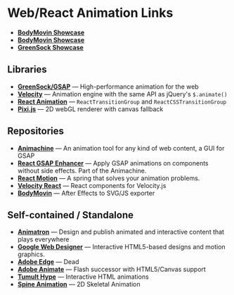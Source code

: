 # Web/React Animation Links

* [**BodyMovin Showcase**](http://codepen.io/collection/nVYWZR/)
* [**BodyMovin Showcase**](http://codepen.io/airnan/)
* [**GreenSock Showcase**](http://greensock.com/examples-showcases)

## Libraries

* [**GreenSock/GSAP**](http://greensock.com) — High-performance animation for the web
* [**Velocity**](http://julian.com/research/velocity/) — Animation engine with the same API as jQuery's `$.animate()`
* [**React Animation**](https://facebook.github.io/react/docs/animation.html) — `ReactTransitionGroup` and `ReactCSSTransitionGroup`
* [**Pixi.js**](http://www.pixijs.com/) — 2D webGL renderer with canvas fallback

## Repositories

* [**Animachine**](https://github.com/animachine/animachine) — An animation tool for any kind of web content, a GUI for GSAP
* [**React GSAP Enhancer**](https://github.com/azazdeaz/react-gsap-enhancer) — Apply GSAP animations on components without side effects. Part of the Animachine.
* [**React Motion**](https://github.com/chenglou/react-motion) — A spring that solves your animation problems.
* [**Velocity React**](https://github.com/twitter-fabric/velocity-react) — React components for Velocity.js
* [**BodyMovin**](https://github.com/bodymovin/bodymovin) — After Effects to SVG/JS exporter

## Self-contained / Standalone

* [**Animatron**](https://www.animatron.com/) — Design and publish animated and interactive content that plays everywhere
* [**Google Web Designer**](https://www.google.com/webdesigner/) — Interactive HTML5-based designs and motion graphics.
* [**Adobe Edge**](http://adobe.com/edge) — Dead
* [**Adobe Animate**](http://www.adobe.com/products/animate.html) — Flash successor with HTML5/Canvas support
* [**Tumult Hype**](http://tumult.com) — Interactive HTML animations 
* [**Spine Animation**](http://esotericsoftware.com/) — 2D Skeletal Animation
